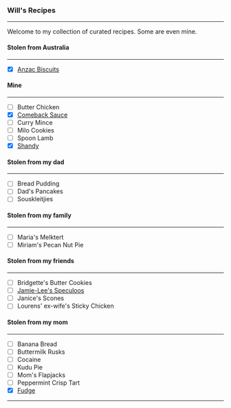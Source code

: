 ### Will's Recipes
---
Welcome to my collection of curated recipes. Some are even mine.
#### Stolen from Australia
---
- [x] [Anzac Biscuits](/src/Anzacs.md)
#### Mine
---
- [ ] Butter Chicken
- [x] [Comeback Sauce](/src/ComebackSauce.md)
- [ ] Curry Mince
- [ ] Milo Cookies
- [ ] Spoon Lamb
- [x] [Shandy](/src/Shandy.md)
#### Stolen from my dad
---
- [ ] Bread Pudding
- [ ] Dad's Pancakes
- [ ] Souskleitjies
#### Stolen from my family
---
- [ ] Maria's Melktert
- [ ] Miriam's Pecan Nut Pie
#### Stolen from my friends
---
- [ ] Bridgette's Butter Cookies
- [ ] [Jamie-Lee's Speculoos](/src/todo/speculoos.md)
- [ ] Janice's Scones
- [ ] Lourens' ex-wife's Sticky Chicken
#### Stolen from my mom
---
- [ ] Banana Bread
- [ ] Buttermilk Rusks
- [ ] Cocaine
- [ ] Kudu Pie
- [ ] Mom's Flapjacks
- [ ] Peppermint Crisp Tart
- [x] [Fudge](/src/Fudge.md)
---




